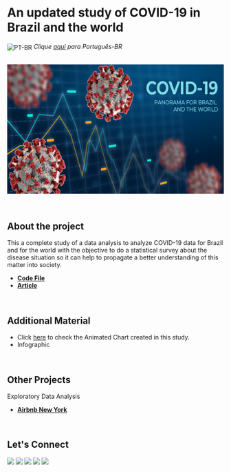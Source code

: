 # An updated study of COVID-19 in Brazil and the world

<img align="center" alt="PT-BR" height="30" width="30" src="https://em-content.zobj.net/thumbs/120/whatsapp/326/flag-brazil_1f1e7-1f1f7.png"> _Clique [aqui](https://github.com/raffaloffredo/airbnb_new_york_portuguese) para Português-BR_   
<br/>

<p align="center">
  <img src="covid.png" height=300px>
</p>
<br/>

## About the project
This a complete study of a data analysis to analyze COVID-19 data for Brazil and for the world with the objective to do a statistical survey about the disease situation so it can help to propagate a better understanding of this matter into society.


* **[Code File](https://github.com/raffaloffredo/covid_2023/blob/main/%5BLoffredo_DS%5D_COVID_19_panorama_for_Brazil_and_the_world.ipynb)**
* **[Article](https://www.linkedin.com/pulse/airbnb-data-analysis-new-york-city-raffaela-loffredo/)**
<br/>

## Additional Material 

* Click [here](https://youtu.be/6DQCzydiCQ8) to check the Animated Chart created in this study.
* Infographic
<br/>

## Other Projects

Exploratory Data Analysis
* **[Airbnb New York](https://github.com/raffaloffredo/airbnb_new_york)**
<br/>

 ## Let's Connect
<div>
  <a href="https://www.linkedin.com/in/raffaela-loffredo/?locale=en_US" target="_blank"><img src="https://img.shields.io/badge/-LinkedIn-%230077B5?style=for-the-badge&logo=linkedin&logoColor=white" target="_blank"></a>
    <a href="https://sites.google.com/view/loffredo/" target="_blank"><img src="https://img.shields.io/badge/website-000000?style=for-the-badge&logo=About.me&logoColor=white"></a>
  <a href = "mailto:raffaloffredo@protonmail.com"><img src="https://img.shields.io/badge/ProtonMail-8B89CC?style=for-the-badge&logo=protonmail&logoColor=white" target="_blank"></a>
  <a href="https://instagram.com/loffredo.ds" target="_blank"><img src="https://img.shields.io/badge/-Instagram-%23E4405F?style=for-the-badge&logo=instagram&logoColor=white" target="_blank"></a>
  <a href="https://medium.com/@loffredo.ds" target="_blank"><img src="https://img.shields.io/badge/Medium-12100E?style=for-the-badge&logo=medium&logoColor=white"></a>
</div>
